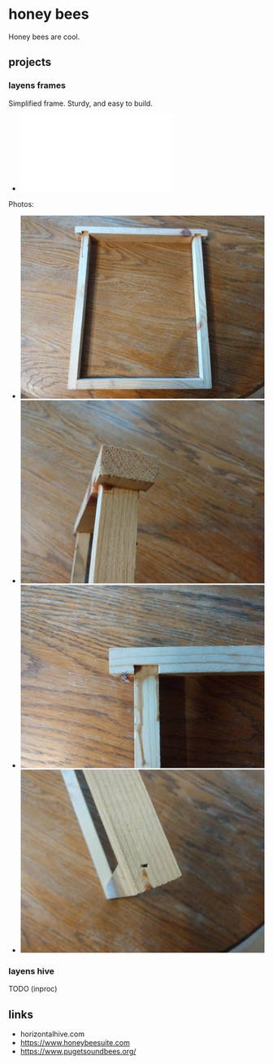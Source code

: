 # honey bees

Honey bees are cool.

## projects

### layens frames

Simplified frame. Sturdy, and easy to build.

* ![drawing](layens/pdf/layens-frame-simplified.pdf)

Photos:

* ![frame](layens/photos/layens-frame.jpeg)
* ![top](layens/photos/layens-frame-top.jpeg)
* ![rabbit](layens/photos/layens-frame-rabbit.jpeg)
* ![bottom](layens/photos/layens-frame-bottom.jpeg)


### layens hive

TODO (inproc)

## links

* horizontalhive.com
* https://www.honeybeesuite.com
* https://www.pugetsoundbees.org/

